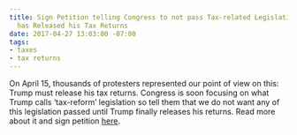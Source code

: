 ```yaml
---
title: Sign Petition telling Congress to not pass Tax-related Legislation until Trump
  has Released his Tax Returns
date: 2017-04-27 13:03:00 -07:00
tags:
- taxes
- tax returns
---
```


On April 15, thousands of protesters represented our point of view on this: Trump must release his tax returns. Congress is soon focusing on what Trump calls ‘tax-reform’ legislation so tell them that we do not want any of this legislation passed until Trump finally releases his returns. Read more about it and sign petition [here](https://act.credoaction.com/sign/trump_tax_legislation?t=1&akid=22762.12660897.A-9AVT). 